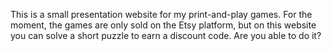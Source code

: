 This is a small presentation website for my print-and-play games. 
For the moment, the games are only sold on the Etsy platform, but on this website you can solve a short puzzle to earn a discount code. 
Are you able to do it?